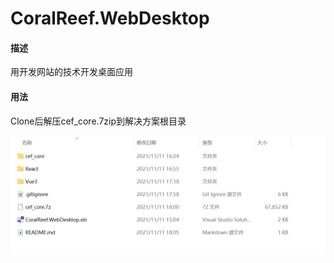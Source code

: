 # CoralReef.WebDesktop
#### 描述

用开发网站的技术开发桌面应用

#### 用法
Clone后解压cef_core.7zip到解决方案根目录

![avatar](.\sample.png)


